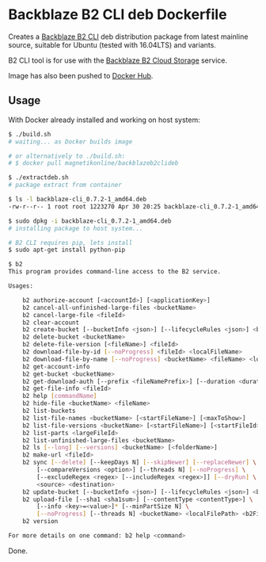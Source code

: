 # Backblaze B2 CLI deb Dockerfile

Creates a [Backblaze B2 CLI](https://github.com/Backblaze/B2_Command_Line_Tool) deb distribution package from latest mainline source, suitable for Ubuntu (tested with 16.04LTS) and variants.

B2 CLI tool is for use with the [Backblaze B2 Cloud Storage](https://www.backblaze.com/b2/cloud-storage.html) service.

Image has also been pushed to [Docker Hub](https://hub.docker.com/r/magnetikonline/backblazeb2clideb/).

## Usage

With Docker already installed and working on host system:

```sh
$ ./build.sh
# waiting... as Docker builds image

# or alternatively to ./build.sh:
# $ docker pull magnetikonline/backblazeb2clideb

$ ./extractdeb.sh
# package extract from container

$ ls -l backblaze-cli_0.7.2-1_amd64.deb
-rw-r--r-- 1 root root 1223270 Apr 30 20:25 backblaze-cli_0.7.2-1_amd64.deb

$ sudo dpkg -i backblaze-cli_0.7.2-1_amd64.deb
# installing package to host system...

# B2 CLI requires pip, lets install
$ sudo apt-get install python-pip

$ b2
This program provides command-line access to the B2 service.

Usages:

    b2 authorize-account [<accountId>] [<applicationKey>]
    b2 cancel-all-unfinished-large-files <bucketName>
    b2 cancel-large-file <fileId>
    b2 clear-account
    b2 create-bucket [--bucketInfo <json>] [--lifecycleRules <json>] <bucketName> [allPublic | allPrivate]
    b2 delete-bucket <bucketName>
    b2 delete-file-version [<fileName>] <fileId>
    b2 download-file-by-id [--noProgress] <fileId> <localFileName>
    b2 download-file-by-name [--noProgress] <bucketName> <fileName> <localFileName>
    b2 get-account-info
    b2 get-bucket <bucketName>
    b2 get-download-auth [--prefix <fileNamePrefix>] [--duration <durationInSeconds>] <bucketName>
    b2 get-file-info <fileId>
    b2 help [commandName]
    b2 hide-file <bucketName> <fileName>
    b2 list-buckets
    b2 list-file-names <bucketName> [<startFileName>] [<maxToShow>]
    b2 list-file-versions <bucketName> [<startFileName>] [<startFileId>] [<maxToShow>]
    b2 list-parts <largeFileId>
    b2 list-unfinished-large-files <bucketName>
    b2 ls [--long] [--versions] <bucketName> [<folderName>]
    b2 make-url <fileId>
    b2 sync [--delete] [--keepDays N] [--skipNewer] [--replaceNewer] \
        [--compareVersions <option>] [--threads N] [--noProgress] \
        [--excludeRegex <regex> [--includeRegex <regex>]] [--dryRun] \
        <source> <destination>
    b2 update-bucket [--bucketInfo <json>] [--lifecycleRules <json>] <bucketName> [allPublic | allPrivate]
    b2 upload-file [--sha1 <sha1sum>] [--contentType <contentType>] \
        [--info <key>=<value>]* [--minPartSize N] \
        [--noProgress] [--threads N] <bucketName> <localFilePath> <b2FileName>
    b2 version

For more details on one command: b2 help <command>
```

Done.
